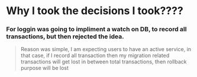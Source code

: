 # Why I took the decisions I took????

### For loggin was going to impliment a watch on DB, to  record all transactions, but then rejected the idea.
> Reason was simple, I am expecting users to have an active service, in that case, if I record all transaction then my migration related transactions will get lost in between total transactions, then rollback purpose will be lost
